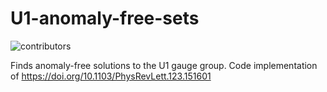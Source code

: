 # U1-anomaly-free-sets

![contributors]({https://img.shields.io/github/contributors-anon/nicolerivera1/U1-anomaly-free-sets?style=plastic})

Finds anomaly-free solutions to the U1 gauge group. Code implementation of https://doi.org/10.1103/PhysRevLett.123.151601
